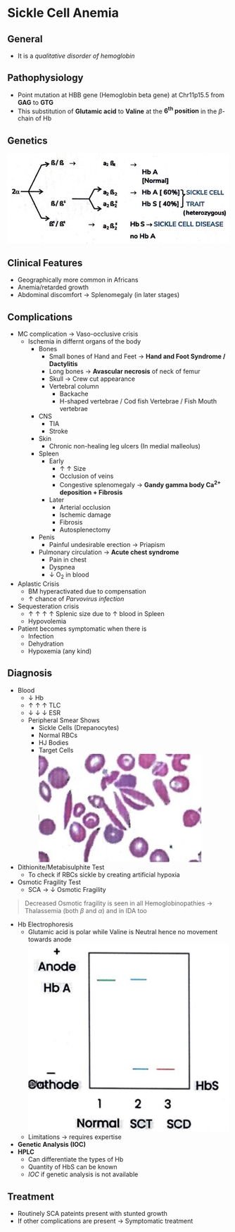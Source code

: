 # Sickle Cell Anemia

## General
- It is a _qualitative disorder of hemoglobin_

## Pathophysiology
- Point mutation at HBB gene (Hemoglobin beta gene) at Chr11p15.5 from **GAG** to **GTG**
- This substitution of **Glutamic acid** to **Valine** at the **6<sup>th</sup> position** in the $\beta$-chain of Hb

## Genetics
![SickleCellGenetics](Pathology/Images/SickleCellGenetics.jpg)

## Clinical Features
- Geographically more common in Africans
- Anemia/retarded growth
- Abdominal discomfort  $\rightarrow$ Splenomegaly (in later stages)

## Complications
- MC complication  $\rightarrow$ Vaso-occlusive crisis
	- Ischemia in differnt organs of the body
		- Bones
			- Small bones of Hand and Feet  $\rightarrow$ **Hand and Foot Syndrome / Dactylitis**
			- Long bones  $\rightarrow$ **Avascular necrosis** of neck of femur
			- Skull  $\rightarrow$ Crew cut appearance
			- Vertebral column
				- Backache
				- H-shaped vertebrae / Cod fish Vertebrae / Fish Mouth vertebrae
		- CNS 
			- TIA
			- Stroke
		- Skin
			- Chronic non-healing leg ulcers (In medial malleolus)
		- Spleen
			- Early
				- $\uparrow$ $\uparrow$ Size
				- Occlusion of veins
				- Congestive splenomegaly  $\rightarrow$ **Gandy gamma body Ca<sup>2+</sup> deposition + Fibrosis**
			- Later
				- Arterial occlusion
				- Ischemic damage
				- Fibrosis
				- Autosplenectomy
		- Penis
			- Painful undesirable erection  $\rightarrow$ Priapism
		- Pulmonary circulation  $\rightarrow$ **Acute chest syndrome**
			- Pain in chest
			- Dyspnea
			- $\downarrow$ O<sub>2</sub> in blood
- Aplastic Crisis
	- BM hyperactivated due to compensation
	- $\uparrow$ chance of _Parvovirus infection_
- Sequesteration crisis
	- $\uparrow$ $\uparrow$ $\uparrow$ $\uparrow$ Splenic size due to $\uparrow$ blood in Spleen
	- Hypovolemia
- Patient becomes symptomatic when there is
	- Infection
	- Dehydration
	- Hypoxemia (any kind)

## Diagnosis
- Blood
	- $\downarrow$ Hb
	- $\uparrow$ $\uparrow$ $\uparrow$ TLC
	- $\downarrow$ $\downarrow$ $\downarrow$ ESR
	- Peripheral Smear Shows
		- Sickle Cells (Drepanocytes)
		- Normal RBCs
		- HJ Bodies
		- Target Cells
		![SickleCellAnemiaPS](Pathology/Images/SickleCellAnemiaPS.jpg)
- Dithionite/Metabisulphite Test
	- To check if RBCs sickle by creating artificial hypoxia
- Osmotic Fragility Test
	- SCA  $\rightarrow$ $\downarrow$ Osmotic Fragility
> Decreased Osmotic fragility is seen in all Hemoglobinopathies  $\rightarrow$ Thalassemia (both $\beta$ and $\alpha$) and in IDA too

- Hb Electrophoresis
	- Glutamic acid is polar while Valine is Neutral hence no movement towards anode
	![SickleCellElectrophoresis](Pathology/Images/SickleCellElectrophoresis.jpg)
	- Limitations  $\rightarrow$ requires expertise
- **Genetic Analysis (IOC)**
- **HPLC**
	- Can differentiate the types of Hb
	- Quantity of HbS can be known
	- _IOC_ if genetic analysis is not available

## Treatment
- Routinely SCA pateints present with stunted growth
- If other complications are present  $\rightarrow$ Symptomatic treatment